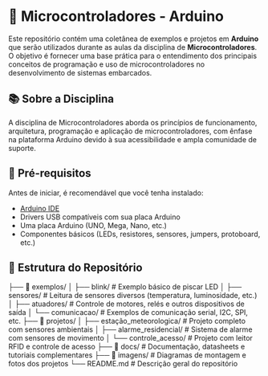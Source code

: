 # 🧠 Microcontroladores - Arduino

Este repositório contém uma coletânea de exemplos e projetos em **Arduino** que serão utilizados durante as aulas da disciplina de **Microcontroladores**. O objetivo é fornecer uma base prática para o entendimento dos principais conceitos de programação e uso de microcontroladores no desenvolvimento de sistemas embarcados.

## 📚 Sobre a Disciplina

A disciplina de Microcontroladores aborda os princípios de funcionamento, arquitetura, programação e aplicação de microcontroladores, com ênfase na plataforma Arduino devido à sua acessibilidade e ampla comunidade de suporte.

## 🔧 Pré-requisitos

Antes de iniciar, é recomendável que você tenha instalado:

- [Arduino IDE](https://www.arduino.cc/en/software)
- Drivers USB compatíveis com sua placa Arduino
- Uma placa Arduino (UNO, Mega, Nano, etc.)
- Componentes básicos (LEDs, resistores, sensores, jumpers, protoboard, etc.)

## 📁 Estrutura do Repositório 

├── 📁 exemplos/
│   ├── blink/                # Exemplo básico de piscar LED
│   ├── sensores/             # Leitura de sensores diversos (temperatura, luminosidade, etc.)
│   ├── atuadores/            # Controle de motores, relés e outros dispositivos de saída
│   └── comunicacao/          # Exemplos de comunicação serial, I2C, SPI, etc.
├── 📁 projetos/
│   ├── estação_meteorologica/ # Projeto completo com sensores ambientais
│   ├── alarme_residencial/    # Sistema de alarme com sensores de movimento
│   └── controle_acesso/       # Projeto com leitor RFID e controle de acesso
├── 📁 docs/                  # Documentação, datasheets e tutoriais complementares
├── 📁 imagens/               # Diagramas de montagem e fotos dos projetos
└── README.md                # Descrição geral do repositório
